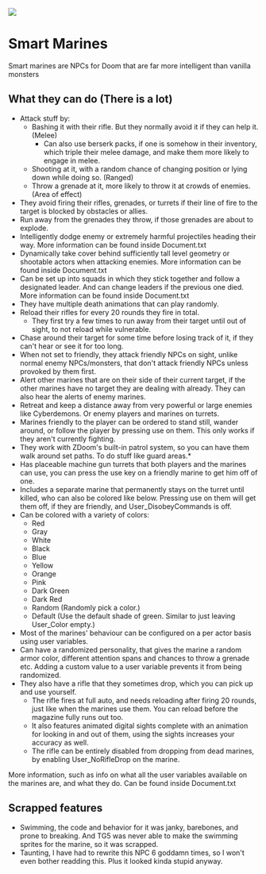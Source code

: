 ![](https://i.imgur.com/HKnzbLI.png)

# Smart Marines

Smart marines are NPCs for Doom that are far more intelligent than vanilla monsters

## What they can do (There is a lot)

- Attack stuff by:
  - Bashing it with their rifle. But they normally avoid it if they can help it. (Melee)
	- Can also use berserk packs, if one is somehow in their inventory, which triple their melee damage, and make them more likely to engage in melee.
  - Shooting at it, with a random chance of changing position or lying down while doing so. (Ranged)
  - Throw a grenade at it, more likely to throw it at crowds of enemies. (Area of effect)
- They avoid firing their rifles, grenades, or turrets if their line of fire to the target is blocked by obstacles or allies.
- Run away from the grenades they throw, if those grenades are about to explode.
- Intelligently dodge enemy or extremely harmful projectiles heading their way. More information can be found inside Document.txt
- Dynamically take cover behind sufficiently tall level geometry or shootable actors when attacking enemies. More information can be found inside Document.txt
- Can be set up into squads in which they stick together and follow a designated leader. And can change leaders if the previous one died. More information can be found inside Document.txt
- They have multiple death animations that can play randomly.
- Reload their rifles for every 20 rounds they fire in total.
  - They first try a few times to run away from their target until out of sight, to not reload while vulnerable.
- Chase around their target for some time before losing track of it, if they can't hear or see it for too long.
- When not set to friendly, they attack friendly NPCs on sight, unlike normal enemy NPCs/monsters, that don't attack friendly NPCs unless provoked by them first.
- Alert other marines that are on their side of their current target, if the other marines have no target they are dealing with already. They can also hear the alerts of enemy marines.
- Retreat and keep a distance away from very powerful or large enemies like Cyberdemons. Or enemy players and marines on turrets.
- Marines friendly to the player can be ordered to stand still, wander around, or follow the player by pressing use on them. This only works if they aren't currently fighting.
- They work with ZDoom's built-in patrol system, so you can have them walk around set paths. To do stuff like guard areas.*
- Has placeable machine gun turrets that both players and the marines can use, you can press the use key on a friendly marine to get him off of one.
- Includes a separate marine that permanently stays on the turret until killed, who can also be colored like below. Pressing use on them will get them off, if they are friendly, and User_DisobeyCommands is off.
- Can be colored with a variety of colors:
  - Red
  - Gray
  - White
  - Black
  - Blue
  - Yellow
  - Orange
  - Pink
  - Dark Green
  - Dark Red
  - Random (Randomly pick a color.)
  - Default (Use the default shade of green. Similar to just leaving User_Color empty.)
- Most of the marines' behaviour can be configured on a per actor basis using user variables.
- Can have a randomized personality, that gives the marine a random armor color, different attention spans and chances to throw a grenade etc. Adding a custom value to a user variable prevents it from being randomized.
- They also have a rifle that they sometimes drop, which you can pick up and use yourself.
  - The rifle fires at full auto, and needs reloading after firing 20 rounds, just like when the marines use them. You can reload before the magazine fully runs out too.
  - It also features animated digital sights complete with an animation for looking in and out of them, using the sights increases your accuracy as well.
  - The rifle can be entirely disabled from dropping from dead marines, by enabling User_NoRifleDrop on the marine.

More information, such as info on what all the user variables available on the marines are, and what they do. Can be found inside Document.txt


## Scrapped features

- Swimming, the code and behavior for it was janky, barebones, and prone to breaking. And TG5 was never able to make the swimming sprites for the marine, so it was scrapped.
- Taunting, I have had to rewrite this NPC 6 goddamn times, so I won't even bother readding this. Plus it looked kinda stupid anyway.
